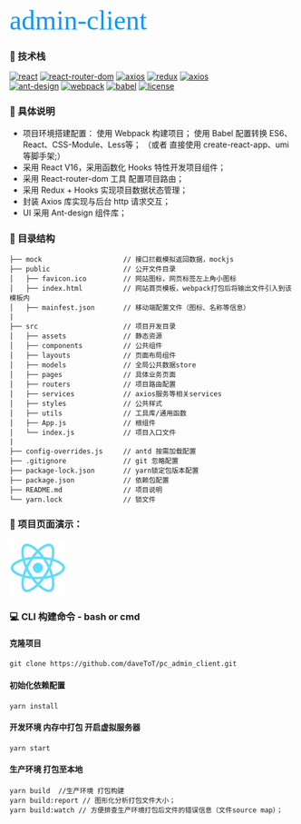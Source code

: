 <font face="Source Code Pro" color=#0099ff size=8>admin-client</font>

### 🚀 技术栈   
[![react](https://img.shields.io/badge/react-16.12.0-green)]()  [![react-router-dom](https://img.shields.io/badge/react--router--dom-5.1.2-green)]() [![axios](https://img.shields.io/badge/axios-0.19.0-green)]()  [![redux](https://img.shields.io/badge/redux-4.0.4-green)]()    [![axios](https://img.shields.io/badge/axios-0.19.0-green)]()  
[![ant-design](https://img.shields.io/badge/ant--design-3.26.6-green.svg)]()    [![webpack](https://img.shields.io/badge/webpack-4.41.5-green)]()   [![babel](https://img.shields.io/badge/babel-7.7.0-green)]()    [![license](https://img.shields.io/badge/license-MIT-brightgreen.svg)]()

### 📖 具体说明
- 项目环境搭建配置：
    使用 Webpack 构建项目；
    使用 Babel 配置转换 ES6、React、CSS-Module、Less等；
    （或者 直接使用 create-react-app、umi 等脚手架;）
- 采用 React V16，采用函数化 Hooks 特性开发项目组件；
- 采用 React-router-dom 工具 配置项目路由；
- 采用 Redux + Hooks 实现项目数据状态管理；
- 封装 Axios 库实现与后台 http 请求交互；
- UI 采用 Ant-design 组件库；

### 🌲 目录结构

```
├── mock                    // 接口拦截模拟返回数据，mockjs
├── public                  // 公开文件目录
│   ├── favicon.ico         // 网站图标，网页标签左上角小图标
│   ├── index.html          // 网站首页模板，webpack打包后将输出文件引入到该模板内
│   ├── mainfest.json       // 移动端配置文件（图标、名称等信息）
|
├── src                     // 项目开发目录
│   ├── assets              // 静态资源
│   ├── components          // 公共组件
│   ├── layouts             // 页面布局组件
│   ├── models              // 全局公共数据store
│   ├── pages               // 具体业务页面
│   ├── routers             // 项目路由配置
│   ├── services            // axios服务等相关services
│   ├── styles              // 公共样式
│   ├── utils               // 工具库/通用函数
│   ├── App.js              // 根组件
│   └── index.js            // 项目入口文件
|
├── config-overrides.js     // antd 按需加载配置
├── .gitignore              // git 忽略配置
├── package-lock.json       // yarn锁定包版本配置
├── package.json            // 依赖包配置
├── README.md               // 项目说明
└── yarn.lock               // 锁文件
```

### 🌈 项目页面演示：
<img src="/src/assets/logo.png" width = "100" height = "100" alt="演示png/gif" align=center />

### 💻 CLI 构建命令 - bash or cmd
#### 克隆项目
```
git clone https://github.com/daveToT/pc_admin_client.git
```
#### 初始化依赖配置
```
yarn install
```
#### 开发环境 内存中打包 开启虚拟服务器
```
yarn start
```
#### 生产环境 打包至本地
```
yarn build  //生产环境 打包构建
yarn build:report // 图形化分析打包文件大小；
yarn build:watch // 方便排查生产环境打包后文件的错误信息（文件source map）；
```
